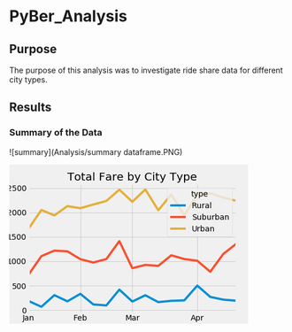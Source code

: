 # PyBer_Analysis

## Purpose
The purpose of this analysis was to investigate ride share data for different city types.

## Results

### Summary of the Data

![summary](Analysis/summary dataframe.PNG)

![plot](Analysis/PyBer_fare_summary.png)
